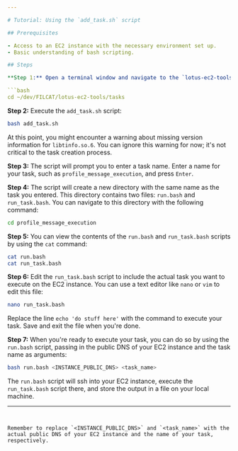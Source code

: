 ```yaml
---

# Tutorial: Using the `add_task.sh` script

## Prerequisites

- Access to an EC2 instance with the necessary environment set up.
- Basic understanding of bash scripting.

## Steps

**Step 1:** Open a terminal window and navigate to the `lotus-ec2-tools/tasks` directory:

```bash
cd ~/dev/FILCAT/lotus-ec2-tools/tasks
```

**Step 2:** Execute the `add_task.sh` script:

```bash
bash add_task.sh
```

At this point, you might encounter a warning about missing version information for `libtinfo.so.6`. You can ignore this warning for now; it's not critical to the task creation process.

**Step 3:** The script will prompt you to enter a task name. Enter a name for your task, such as `profile_message_execution`, and press `Enter`.

**Step 4:** The script will create a new directory with the same name as the task you entered. This directory contains two files: `run.bash` and `run_task.bash`. You can navigate to this directory with the following command:

```bash
cd profile_message_execution
```

**Step 5:** You can view the contents of the `run.bash` and `run_task.bash` scripts by using the `cat` command:

```bash
cat run.bash
cat run_task.bash
```

**Step 6:** Edit the `run_task.bash` script to include the actual task you want to execute on the EC2 instance. You can use a text editor like `nano` or `vim` to edit this file:

```bash
nano run_task.bash
```

Replace the line `echo 'do stuff here'` with the command to execute your task. Save and exit the file when you're done.

**Step 7:** When you're ready to execute your task, you can do so by using the `run.bash` script, passing in the public DNS of your EC2 instance and the task name as arguments:

```bash
bash run.bash <INSTANCE_PUBLIC_DNS> <task_name>
```

The `run.bash` script will ssh into your EC2 instance, execute the `run_task.bash` script there, and store the output in a file on your local machine.

---
```


Remember to replace `<INSTANCE_PUBLIC_DNS>` and `<task_name>` with the actual public DNS of your EC2 instance and the name of your task, respectively.
